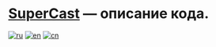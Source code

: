 # <ins>SuperCast</ins> — описание кода.

[![ru](https://img.shields.io/badge/lang-ru-blue.svg)](https://github.com/i-rick-y/SuperCast/blob/prime/CODEDESCRIPTION.md)
[![en](https://img.shields.io/badge/lang-en-green.svg)](https://github.com/i-rick-y/SuperCast/blob/prime/CODEDESCRIPTIONs/CODEDESCRIPTION_Translated/README.en.md)
[![cn](https://img.shields.io/badge/lang-cn-red.svg)](https://github.com/i-rick-y/SuperCast/blob/prime/CODEDESCRIPTIONs/CODEDESCRIPTION_Translated/README.cn.md)
